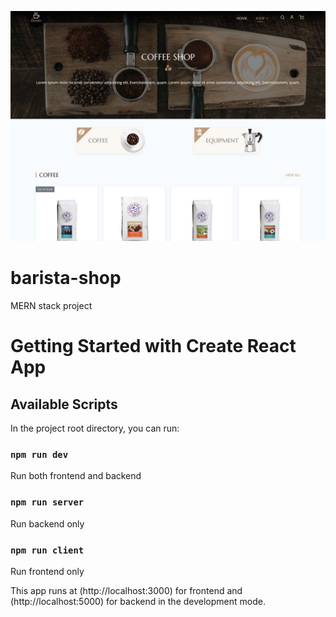 ![barista](https://github.com/Edgarwu1984/barista-shop/blob/main/frontend/public/images/barista-MERN-stack.jpg?raw=true "MERN stack app")

# barista-shop
MERN stack project

# Getting Started with Create React App


## Available Scripts

In the project root directory, you can run:

### `npm run dev`

Run both frontend and backend

### `npm run server`

Run backend only

### `npm run client`

Run frontend only

This app runs at (http://localhost:3000) for frontend and (http://localhost:5000) for backend in the development mode.
